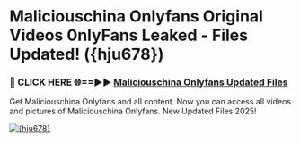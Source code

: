 # Maliciouschina Onlyfans Original Videos 0nlyFans Leaked - Files Updated! ({hju678})

<h3>🔴 CLICK HERE 🌐==►► <a href="https://tinyurl.com/ms9xzufz" rel="nofollow">Maliciouschina Onlyfans Updated Files</a></h3>

Get Maliciouschina Onlyfans and all content. Now you can access all videos and pictures of Maliciouschina Onlyfans. New Updated Files 2025!

[![{hju678}](https://i.imgur.com/PQ7UWWw.gif)](https://tinyurl.com/ms9xzufz)